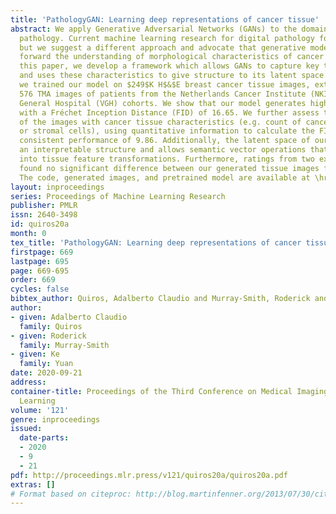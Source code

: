 ```yaml
---
title: 'PathologyGAN: Learning deep representations of cancer tissue'
abstract: We apply Generative Adversarial Networks (GANs) to the domain of digital
  pathology. Current machine learning research for digital pathology focuses on diagnosis,
  but we suggest a different approach and advocate that generative models could drive
  forward the understanding of morphological characteristics of cancer tissue. In
  this paper, we develop a framework which allows GANs to capture key tissue features
  and uses these characteristics to give structure to its latent space. To this end,
  we trained our model on $249$K H$&$E breast cancer tissue images, extracted from
  576 TMA images of patients from the Netherlands Cancer Institute (NKI) and Vancouver
  General Hospital (VGH) cohorts. We show that our model generates high quality images,
  with a Fréchet Inception Distance (FID) of 16.65. We further assess the quality
  of the images with cancer tissue characteristics (e.g. count of cancer, lymphocytes,
  or stromal cells), using quantitative information to calculate the FID and showing
  consistent performance of 9.86. Additionally, the latent space of our model shows
  an interpretable structure and allows semantic vector operations that translate
  into tissue feature transformations. Furthermore, ratings from two expert pathologists
  found no significant difference between our generated tissue images from real ones.
  The code, generated images, and pretrained model are available at \href{https://github.com/AdalbertoCq/Pathology-GAN}{https://github.com/AdalbertoCq/Pathology-GAN}
layout: inproceedings
series: Proceedings of Machine Learning Research
publisher: PMLR
issn: 2640-3498
id: quiros20a
month: 0
tex_title: 'PathologyGAN: Learning deep representations of cancer tissue'
firstpage: 669
lastpage: 695
page: 669-695
order: 669
cycles: false
bibtex_author: Quiros, Adalberto Claudio and Murray-Smith, Roderick and Yuan, Ke
author:
- given: Adalberto Claudio
  family: Quiros
- given: Roderick
  family: Murray-Smith
- given: Ke
  family: Yuan
date: 2020-09-21
address: 
container-title: Proceedings of the Third Conference on Medical Imaging with Deep
  Learning
volume: '121'
genre: inproceedings
issued:
  date-parts:
  - 2020
  - 9
  - 21
pdf: http://proceedings.mlr.press/v121/quiros20a/quiros20a.pdf
extras: []
# Format based on citeproc: http://blog.martinfenner.org/2013/07/30/citeproc-yaml-for-bibliographies/
---
```

